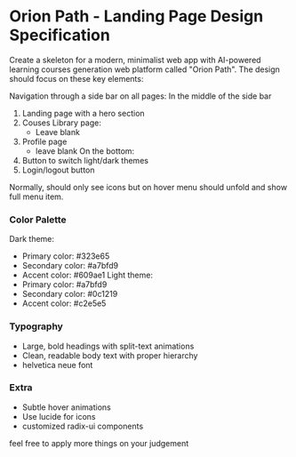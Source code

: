 # Orion Path - Landing Page Design Specification

Create a skeleton for a modern, minimalist web app with AI-powered learning courses generation web platform called "Orion Path". The design should focus on these key elements:

Navigation through a side bar on all pages:
In the middle of the side bar
1. Landing page with a hero section 
2. Couses Library page:
   - Leave blank
3. Profile page
   - leave blank
On the bottom:
1. Button to switch light/dark themes
2. Login/logout button
 
Normally, should only see icons but on hover menu should unfold and show full menu item.

### Color Palette
Dark theme: 
- Primary color:  #323e65   
- Secondary color:   #a7bfd9 
- Accent color:  #609ae1
Light theme:
- Primary color: #a7bfd9  
- Secondary color: #0c1219  
- Accent color: #c2e5e5 

### Typography
- Large, bold headings with split-text animations
- Clean, readable body text with proper hierarchy
- helvetica neue font

### Extra
- Subtle hover animations
- Use lucide for icons
- customized radix-ui components

feel free to apply more things on your judgement
